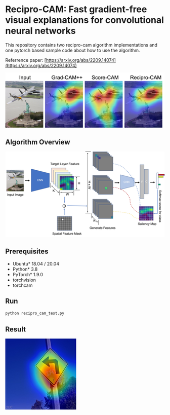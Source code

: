 # Recipro-CAM: Fast gradient-free visual explanations for convolutional neural networks

This repository contains two recipro-cam algorithm implementations and one pytorch based sample code about how to use the algorithm.

Referrence paper: [https://arxiv.org/abs/2209.14074](https://arxiv.org/abs/2209.14074)

![overview](./res/aircraft_statue.jpg)

## Algorithm Overview

![recipro-cam-structure](./res/recipro-cam-structure.jpg)

## Prerequisites

* Ubuntu\* 18.04 / 20.04
* Python\* 3.8
* PyTorch\* 1.9.0
* torchvision
* torchcam

## Run

```bash
python recipro_cam_test.py
```

## Result

![result](./res/stop_sign.jpg)
